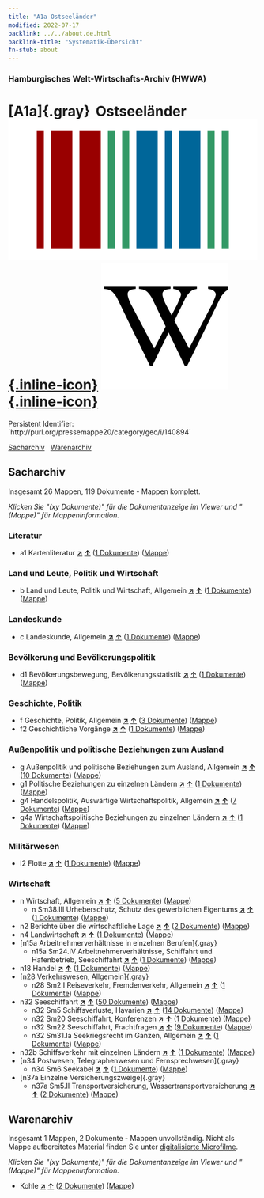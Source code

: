 ```yaml
---
title: "A1a Ostseeländer"
modified: 2022-07-17
backlink: ../../about.de.html
backlink-title: "Systematik-Übersicht"
fn-stub: about
---
```


### Hamburgisches Welt-Wirtschafts-Archiv (HWWA)

# [A1a]{.gray}&#8201; Ostseeländer &#160; [![Wikidata](/images/Wikidata-logo.svg "Wikidata"){.inline-icon}](http://www.wikidata.org/entity/Q579938) [![Wikipedia](/images/Wikipedia-W.svg "Wikipedia"){.inline-icon}](https://de.wikipedia.org/wiki/Baltikum)

<div class="hint">Persistent Identifier: `http://purl.org/pressemappe20/category/geo/i/140894`</div>




[Sacharchiv](#sacharchiv) &#160; [Warenarchiv](#warenarchiv)





## Sacharchiv






Insgesamt 26 Mappen, 119 Dokumente - Mappen komplett.

_Klicken Sie "(xy Dokumente)" für die Dokumentanzeige im Viewer und "(Mappe)" für Mappeninformation._




### Literatur

- a1 Kartenliteratur [**&nearr;**](../../../subject/i/144193/about.de.html "Kartenliteratur (in der ganzen Welt)") [**&uarr;**](../../../subject/about.de.html#a1 "Sachsystematik") (<a href="https://pm20.zbw.eu/iiifview/folder/sh/140894,144193" title="über: Ostseeländer : Kartenliteratur" target="_blank">1 Dokumente</a>) ([Mappe](../../../../folder/sh/1408xx/140894/1441xx/144193/about.de.html))

### Land und Leute, Politik und Wirtschaft

- b Land und Leute, Politik und Wirtschaft, Allgemein [**&nearr;**](../../../subject/i/144196/about.de.html "Land und Leute, Politik und Wirtschaft, Allgemein (in der ganzen Welt)") [**&uarr;**](../../../subject/about.de.html#b "Sachsystematik") (<a href="https://pm20.zbw.eu/iiifview/folder/sh/140894,144196" title="über: Ostseeländer : Land und Leute, Politik und Wirtschaft, Allgemein" target="_blank">1 Dokumente</a>) ([Mappe](../../../../folder/sh/1408xx/140894/1441xx/144196/about.de.html))

### Landeskunde

- c Landeskunde, Allgemein [**&nearr;**](../../../subject/i/144199/about.de.html "Landeskunde, Allgemein (in der ganzen Welt)") [**&uarr;**](../../../subject/about.de.html#c "Sachsystematik") (<a href="https://pm20.zbw.eu/iiifview/folder/sh/140894,144199" title="über: Ostseeländer : Landeskunde, Allgemein" target="_blank">1 Dokumente</a>) ([Mappe](../../../../folder/sh/1408xx/140894/1441xx/144199/about.de.html))

### Bevölkerung und Bevölkerungspolitik

- d1 Bevölkerungsbewegung, Bevölkerungsstatistik [**&nearr;**](../../../subject/i/144222/about.de.html "Bevölkerungsbewegung, Bevölkerungsstatistik (in der ganzen Welt)") [**&uarr;**](../../../subject/about.de.html#d1 "Sachsystematik") (<a href="https://pm20.zbw.eu/iiifview/folder/sh/140894,144222" title="über: Ostseeländer : Bevölkerungsbewegung, Bevölkerungsstatistik" target="_blank">1 Dokumente</a>) ([Mappe](../../../../folder/sh/1408xx/140894/1442xx/144222/about.de.html))

### Geschichte, Politik

- f Geschichte, Politik, Allgemein [**&nearr;**](../../../subject/i/144282/about.de.html "Geschichte, Politik, Allgemein (in der ganzen Welt)") [**&uarr;**](../../../subject/about.de.html#f "Sachsystematik") (<a href="https://pm20.zbw.eu/iiifview/folder/sh/140894,144282" title="über: Ostseeländer : Geschichte, Politik, Allgemein" target="_blank">3 Dokumente</a>) ([Mappe](../../../../folder/sh/1408xx/140894/1442xx/144282/about.de.html))
- f2 Geschichtliche Vorgänge [**&nearr;**](../../../subject/i/144286/about.de.html "Geschichtliche Vorgänge (in der ganzen Welt)") [**&uarr;**](../../../subject/about.de.html#f2 "Sachsystematik") (<a href="https://pm20.zbw.eu/iiifview/folder/sh/140894,144286" title="über: Ostseeländer : Geschichtliche Vorgänge" target="_blank">1 Dokumente</a>) ([Mappe](../../../../folder/sh/1408xx/140894/1442xx/144286/about.de.html))

### Außenpolitik und politische Beziehungen zum Ausland

- g Außenpolitik und politische Beziehungen zum Ausland, Allgemein [**&nearr;**](../../../subject/i/144451/about.de.html "Außenpolitik und politische Beziehungen zum Ausland, Allgemein (in der ganzen Welt)") [**&uarr;**](../../../subject/about.de.html#g "Sachsystematik") (<a href="https://pm20.zbw.eu/iiifview/folder/sh/140894,144451" title="über: Ostseeländer : Außenpolitik und politische Beziehungen zum Ausland, Allgemein" target="_blank">10 Dokumente</a>) ([Mappe](../../../../folder/sh/1408xx/140894/1444xx/144451/about.de.html))
- g1 Politische Beziehungen zu einzelnen Ländern [**&nearr;**](../../../subject/i/144452/about.de.html "Politische Beziehungen zu einzelnen Ländern (in der ganzen Welt)") [**&uarr;**](../../../subject/about.de.html#g1 "Sachsystematik") (<a href="https://pm20.zbw.eu/iiifview/folder/sh/140894,144452" title="über: Ostseeländer : Politische Beziehungen zu einzelnen Ländern" target="_blank">1 Dokumente</a>) ([Mappe](../../../../folder/sh/1408xx/140894/1444xx/144452/about.de.html))
- g4 Handelspolitik, Auswärtige Wirtschaftspolitik, Allgemein [**&nearr;**](../../../subject/i/144470/about.de.html "Handelspolitik, Auswärtige Wirtschaftspolitik, Allgemein (in der ganzen Welt)") [**&uarr;**](../../../subject/about.de.html#g4 "Sachsystematik") (<a href="https://pm20.zbw.eu/iiifview/folder/sh/140894,144470" title="über: Ostseeländer : Handelspolitik, Auswärtige Wirtschaftspolitik, Allgemein" target="_blank">7 Dokumente</a>) ([Mappe](../../../../folder/sh/1408xx/140894/1444xx/144470/about.de.html))
- g4a Wirtschaftspolitische Beziehungen zu einzelnen Ländern [**&nearr;**](../../../subject/i/144531/about.de.html "Wirtschaftspolitische Beziehungen zu einzelnen Ländern (in der ganzen Welt)") [**&uarr;**](../../../subject/about.de.html#g4a "Sachsystematik") (<a href="https://pm20.zbw.eu/iiifview/folder/sh/140894,144531" title="über: Ostseeländer : Wirtschaftspolitische Beziehungen zu einzelnen Ländern" target="_blank">1 Dokumente</a>) ([Mappe](../../../../folder/sh/1408xx/140894/1445xx/144531/about.de.html))

### Militärwesen

- l2 Flotte [**&nearr;**](../../../subject/i/144768/about.de.html "Flotte (in der ganzen Welt)") [**&uarr;**](../../../subject/about.de.html#l2 "Sachsystematik") (<a href="https://pm20.zbw.eu/iiifview/folder/sh/140894,144768" title="über: Ostseeländer : Flotte" target="_blank">1 Dokumente</a>) ([Mappe](../../../../folder/sh/1408xx/140894/1447xx/144768/about.de.html))

### Wirtschaft

- n Wirtschaft, Allgemein [**&nearr;**](../../../subject/i/144930/about.de.html "Wirtschaft, Allgemein (in der ganzen Welt)") [**&uarr;**](../../../subject/about.de.html#n "Sachsystematik") (<a href="https://pm20.zbw.eu/iiifview/folder/sh/140894,144930" title="über: Ostseeländer : Wirtschaft, Allgemein" target="_blank">5 Dokumente</a>) ([Mappe](../../../../folder/sh/1408xx/140894/1449xx/144930/about.de.html))
  - n Sm38.III Urheberschutz, Schutz des gewerblichen Eigentums [**&nearr;**](../../../subject/i/145839/about.de.html "Urheberschutz, Schutz des gewerblichen Eigentums (in der ganzen Welt)") [**&uarr;**](../../../subject/about.de.html#n_Sm38.III "Sachsystematik") (<a href="https://pm20.zbw.eu/iiifview/folder/sh/140894,145839" title="über: Ostseeländer : Urheberschutz, Schutz des gewerblichen Eigentums" target="_blank">1 Dokumente</a>) ([Mappe](../../../../folder/sh/1408xx/140894/1458xx/145839/about.de.html))
- n2 Berichte über die wirtschaftliche Lage [**&nearr;**](../../../subject/i/144972/about.de.html "Berichte über die wirtschaftliche Lage (in der ganzen Welt)") [**&uarr;**](../../../subject/about.de.html#n2 "Sachsystematik") (<a href="https://pm20.zbw.eu/iiifview/folder/sh/140894,144972" title="über: Ostseeländer : Berichte über die wirtschaftliche Lage" target="_blank">2 Dokumente</a>) ([Mappe](../../../../folder/sh/1408xx/140894/1449xx/144972/about.de.html))
- n4 Landwirtschaft [**&nearr;**](../../../subject/i/145048/about.de.html "Landwirtschaft (in der ganzen Welt)") [**&uarr;**](../../../subject/about.de.html#n4 "Sachsystematik") (<a href="https://pm20.zbw.eu/iiifview/folder/sh/140894,145048" title="über: Ostseeländer : Landwirtschaft" target="_blank">1 Dokumente</a>) ([Mappe](../../../../folder/sh/1408xx/140894/1450xx/145048/about.de.html))
- [n15a Arbeitnehmerverhältnisse in einzelnen Berufen]{.gray}
  - n15a Sm24.IV Arbeitnehmerverhältnisse, Schiffahrt und Hafenbetrieb, Seeschiffahrt [**&nearr;**](../../../subject/i/145230/about.de.html "Arbeitnehmerverhältnisse, Schiffahrt und Hafenbetrieb, Seeschiffahrt (in der ganzen Welt)") [**&uarr;**](../../../subject/about.de.html#n15a_Sm24.IV "Sachsystematik") (<a href="https://pm20.zbw.eu/iiifview/folder/sh/140894,145230" title="über: Ostseeländer : Arbeitnehmerverhältnisse, Schiffahrt und Hafenbetrieb, Seeschiffahrt" target="_blank">1 Dokumente</a>) ([Mappe](../../../../folder/sh/1408xx/140894/1452xx/145230/about.de.html))
- n18 Handel [**&nearr;**](../../../subject/i/145262/about.de.html "Handel (in der ganzen Welt)") [**&uarr;**](../../../subject/about.de.html#n18 "Sachsystematik") (<a href="https://pm20.zbw.eu/iiifview/folder/sh/140894,145262" title="über: Ostseeländer : Handel" target="_blank">1 Dokumente</a>) ([Mappe](../../../../folder/sh/1408xx/140894/1452xx/145262/about.de.html))
- [n28 Verkehrswesen, Allgemein]{.gray}
  - n28 Sm2.I Reiseverkehr, Fremdenverkehr, Allgemein [**&nearr;**](../../../subject/i/145511/about.de.html "Reiseverkehr, Fremdenverkehr, Allgemein (in der ganzen Welt)") [**&uarr;**](../../../subject/about.de.html#n28_Sm2.I "Sachsystematik") (<a href="https://pm20.zbw.eu/iiifview/folder/sh/140894,145511" title="über: Ostseeländer : Reiseverkehr, Fremdenverkehr, Allgemein" target="_blank">1 Dokumente</a>) ([Mappe](../../../../folder/sh/1408xx/140894/1455xx/145511/about.de.html))
- n32 Seeschiffahrt [**&nearr;**](../../../subject/i/145567/about.de.html "Seeschiffahrt (in der ganzen Welt)") [**&uarr;**](../../../subject/about.de.html#n32 "Sachsystematik") (<a href="https://pm20.zbw.eu/iiifview/folder/sh/140894,145567" title="über: Ostseeländer : Seeschiffahrt" target="_blank">50 Dokumente</a>) ([Mappe](../../../../folder/sh/1408xx/140894/1455xx/145567/about.de.html))
  - n32 Sm5 Schiffsverluste, Havarien [**&nearr;**](../../../subject/i/145574/about.de.html "Schiffsverluste, Havarien (in der ganzen Welt)") [**&uarr;**](../../../subject/about.de.html#n32_Sm5 "Sachsystematik") (<a href="https://pm20.zbw.eu/iiifview/folder/sh/140894,145574" title="über: Ostseeländer : Schiffsverluste, Havarien" target="_blank">14 Dokumente</a>) ([Mappe](../../../../folder/sh/1408xx/140894/1455xx/145574/about.de.html))
  - n32 Sm20 Seeschiffahrt, Konferenzen [**&nearr;**](../../../subject/i/150181/about.de.html "Seeschiffahrt, Konferenzen (in der ganzen Welt)") [**&uarr;**](../../../subject/about.de.html#n32_Sm20 "Sachsystematik") (<a href="https://pm20.zbw.eu/iiifview/folder/sh/140894,150181" title="über: Ostseeländer : Seeschiffahrt, Konferenzen" target="_blank">1 Dokumente</a>) ([Mappe](../../../../folder/sh/1408xx/140894/1501xx/150181/about.de.html))
  - n32 Sm22 Seeschiffahrt, Frachtfragen [**&nearr;**](../../../subject/i/145595/about.de.html "Seeschiffahrt, Frachtfragen (in der ganzen Welt)") [**&uarr;**](../../../subject/about.de.html#n32_Sm22 "Sachsystematik") (<a href="https://pm20.zbw.eu/iiifview/folder/sh/140894,145595" title="über: Ostseeländer : Seeschiffahrt, Frachtfragen" target="_blank">9 Dokumente</a>) ([Mappe](../../../../folder/sh/1408xx/140894/1455xx/145595/about.de.html))
  - n32 Sm31.Ia Seekriegsrecht im Ganzen, Allgemein [**&nearr;**](../../../subject/i/145604/about.de.html "Seekriegsrecht im Ganzen, Allgemein (in der ganzen Welt)") [**&uarr;**](../../../subject/about.de.html#n32_Sm31.Ia "Sachsystematik") (<a href="https://pm20.zbw.eu/iiifview/folder/sh/140894,145604" title="über: Ostseeländer : Seekriegsrecht im Ganzen, Allgemein" target="_blank">1 Dokumente</a>) ([Mappe](../../../../folder/sh/1408xx/140894/1456xx/145604/about.de.html))
- n32b Schiffsverkehr mit einzelnen Ländern [**&nearr;**](../../../subject/i/145645/about.de.html "Schiffsverkehr mit einzelnen Ländern (in der ganzen Welt)") [**&uarr;**](../../../subject/about.de.html#n32b "Sachsystematik") (<a href="https://pm20.zbw.eu/iiifview/folder/sh/140894,145645" title="über: Ostseeländer : Schiffsverkehr mit einzelnen Ländern" target="_blank">1 Dokumente</a>) ([Mappe](../../../../folder/sh/1408xx/140894/1456xx/145645/about.de.html))
- [n34 Postwesen, Telegraphenwesen und Fernsprechwesen]{.gray}
  - n34 Sm6 Seekabel [**&nearr;**](../../../subject/i/145668/about.de.html "Seekabel (in der ganzen Welt)") [**&uarr;**](../../../subject/about.de.html#n34_Sm6 "Sachsystematik") (<a href="https://pm20.zbw.eu/iiifview/folder/sh/140894,145668" title="über: Ostseeländer : Seekabel" target="_blank">1 Dokumente</a>) ([Mappe](../../../../folder/sh/1408xx/140894/1456xx/145668/about.de.html))
- [n37a Einzelne Versicherungszweige]{.gray}
  - n37a Sm5.II Transportversicherung, Wassertransportversicherung [**&nearr;**](../../../subject/i/145738/about.de.html "Transportversicherung, Wassertransportversicherung (in der ganzen Welt)") [**&uarr;**](../../../subject/about.de.html#n37a_Sm5.II "Sachsystematik") (<a href="https://pm20.zbw.eu/iiifview/folder/sh/140894,145738" title="über: Ostseeländer : Transportversicherung, Wassertransportversicherung" target="_blank">2 Dokumente</a>) ([Mappe](../../../../folder/sh/1408xx/140894/1457xx/145738/about.de.html))







## Warenarchiv








Insgesamt 1 Mappen, 2 Dokumente - Mappen unvollständig.
Nicht als Mappe aufbereitetes Material finden Sie unter [digitalisierte Microfilme](/film/h1_wa.de.html).

_Klicken Sie "(xy Dokumente)" für die Dokumentanzeige im Viewer und "(Mappe)" für Mappeninformation._



- Kohle [**&nearr;**](../../../ware/i/143120/about.de.html "Kohle (XXX in der ganzen Welt)") [**&uarr;**](../../../ware/about.de.html#PRB02.01 "Warensystematik") (<a href="https://pm20.zbw.eu/iiifview/folder/wa/143120,140894" title="über: Kohle : Ostseeländer" target="_blank">2 Dokumente</a>) ([Mappe](../../../../folder/wa/1431xx/143120/1408xx/140894/about.de.html))




